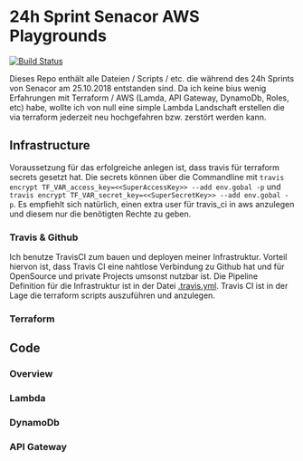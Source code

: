 # 24h Sprint Senacor AWS Playgrounds

[![Build Status](https://travis-ci.org/sebastianneb/AWSPlaygrounds.svg?branch=master)](https://travis-ci.org/sebastianneb/AWSPlaygrounds)

Dieses Repo enthält alle Dateien / Scripts / etc. die während des 24h Sprints von Senacor am 25.10.2018 entstanden sind. Da ich
keine bius wenig Erfahrungen mit Terraform / AWS (Lamda, API Gateway, DynamoDb, Roles, etc) habe, wollte ich von null eine simple
Lambda Landschaft erstellen die via terraform jederzeit neu hochgefahren bzw. zerstört werden kann.

## Infrastructure

Voraussetzung für das erfolgreiche anlegen ist, dass travis für terraform secrets gesetzt hat. Die secrets können über die Commandline mit
`travis encrypt TF_VAR_access_key=<<SuperAccessKey>> --add env.gobal -p` und `travis encrypt TF_VAR_secret_key=<<SuperSecretKey>> --add env.gobal -p`.
Es empfiehlt sich natürlich, einen extra user für travis_ci in aws anzulegen und diesem nur die benötigten Rechte zu geben.

### Travis & Github

Ich benutze TravisCI zum bauen und deployen meiner Infrastruktur. Vorteil hiervon ist, dass Travis CI eine nahtlose Verbindung zu Github hat
und für OpenSource und private Projects umsonst nutzbar ist. Die Pipeline Definition für die Infrastruktur ist in der Datei [.travis.yml](.travis.yml).
Travis CI ist in der Lage die terraform scripts auszuführen und anzulegen.

### Terraform

## Code

### Overview

### Lambda

### DynamoDb

### API Gateway